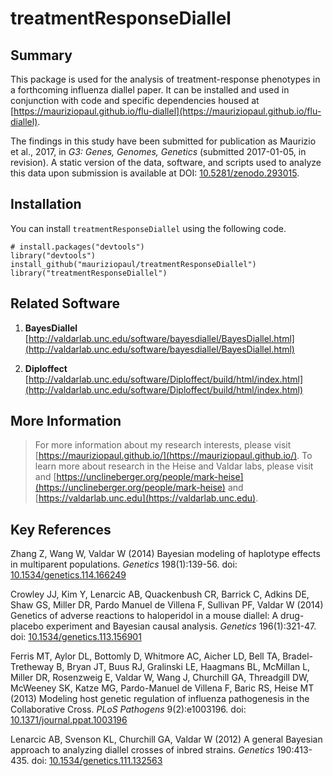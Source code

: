 treatmentResponseDiallel
===========

## Summary

This package is used for the analysis of treatment-response phenotypes in a forthcoming influenza diallel paper. It can be installed and used in conjunction with code and specific dependencies housed at [https://mauriziopaul.github.io/flu-diallel](https://mauriziopaul.github.io/flu-diallel).

The findings in this study have been submitted for publication as Maurizio et al., 2017, in *G3: Genes, Genomes, Genetics* (submitted 2017-01-05, in revision). A static version of the data, software, and scripts used to analyze this data upon submission is available at DOI: [10.5281/zenodo.293015](http://dx.doi.org/10.5281/zenodo.293015).

## Installation

You can install `treatmentResponseDiallel` using the following code.

```
# install.packages("devtools")
library("devtools")
install_github("mauriziopaul/treatmentResponseDiallel")
library("treatmentResponseDiallel")
```

## Related Software

1. **BayesDiallel** [http://valdarlab.unc.edu/software/bayesdiallel/BayesDiallel.html](http://valdarlab.unc.edu/software/bayesdiallel/BayesDiallel.html)

2. **Diploffect** [http://valdarlab.unc.edu/software/Diploffect/build/html/index.html](http://valdarlab.unc.edu/software/Diploffect/build/html/index.html)

## More Information

> For more information about my research interests, please visit [https://mauriziopaul.github.io/](https://mauriziopaul.github.io/).
> To learn more about research in the Heise and Valdar labs, please visit and [https://unclineberger.org/people/mark-heise](https://unclineberger.org/people/mark-heise) and [https://valdarlab.unc.edu](https://valdarlab.unc.edu).

## Key References

Zhang Z, Wang W, Valdar W (2014) Bayesian modeling of haplotype effects in multiparent populations. *Genetics* 198(1):139-56. doi: [10.1534/genetics.114.166249](http://dx.doi.org/10.1534/genetics.114.166249)

Crowley JJ, Kim Y, Lenarcic AB, Quackenbush CR, Barrick C, Adkins DE, Shaw GS, Miller DR, Pardo Manuel de Villena F, Sullivan PF, Valdar W (2014) Genetics of adverse reactions to haloperidol in a mouse diallel: A drug-placebo experiment and Bayesian causal analysis. *Genetics* 196(1):321-47. doi: [10.1534/genetics.113.156901](http://dx.doi.org/10.1534/genetics.113.156901)

Ferris MT, Aylor DL, Bottomly D, Whitmore AC, Aicher LD, Bell TA, Bradel-Tretheway B, Bryan JT, Buus RJ, Gralinski LE, Haagmans BL, McMillan L, Miller DR, Rosenzweig E, Valdar W, Wang J, Churchill GA, Threadgill DW, McWeeney SK, Katze MG, Pardo-Manuel de Villena F, Baric RS, Heise MT (2013) Modeling host genetic regulation of influenza pathogenesis in the Collaborative Cross. *PLoS Pathogens* 9(2):e1003196. doi: [10.1371/journal.ppat.1003196](http://dx.doi.org/10.1371/journal.ppat.1003196)

Lenarcic AB, Svenson KL, Churchill GA, Valdar W (2012) A general Bayesian approach to analyzing diallel crosses of inbred strains. *Genetics* 190:413-435. doi: [10.1534/genetics.111.132563](http://dx.doi.org/10.1534/genetics.111.132563)

